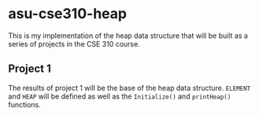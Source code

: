 # asu-cse310-heap
This is my implementation of the heap data structure that
will be built as a series of projects in the CSE 310 course.

## Project 1
The results of project 1 will be the base of the heap data
structure. `ELEMENT` and `HEAP` will be defined as well as the
`Initialize()` and `printHeap()` functions.